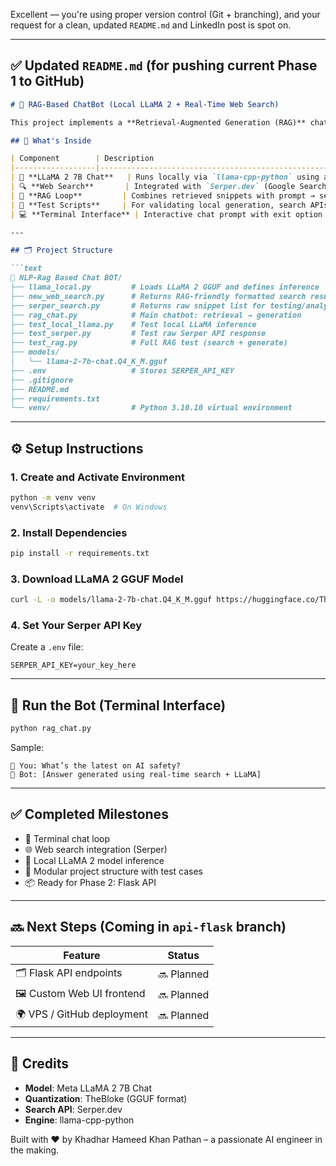 Excellent — you're using proper version control (Git + branching), and your request for a clean, updated `README.md` and LinkedIn post is spot on.

---

## ✅ Updated `README.md` (for pushing **current Phase 1** to GitHub)

````markdown
# 🧠 RAG-Based ChatBot (Local LLaMA 2 + Real-Time Web Search)

This project implements a **Retrieval-Augmented Generation (RAG)** chatbot using a local LLM and real-time web search integration — enabling factual, contextual, and up-to-date answers with zero dependency on OpenAI or remote inference.

## 🚀 What's Inside

| Component        | Description                                                              |
|------------------|--------------------------------------------------------------------------|
| 🧠 **LLaMA 2 7B Chat**   | Runs locally via `llama-cpp-python` using a quantized GGUF model      |
| 🔍 **Web Search**       | Integrated with `Serper.dev` (Google Search API) for real-time data   |
| 🧠 **RAG Loop**         | Combines retrieved snippets with prompt → sends to LLaMA               |
| 🧪 **Test Scripts**     | For validating local generation, search APIs, and full chat pipeline   |
| 💻 **Terminal Interface** | Interactive chat prompt with exit option for manual testing             |

---

## 🗂️ Project Structure

```text
📁 NLP-Rag Based Chat BOT/
├── llama_local.py         # Loads LLaMA 2 GGUF and defines inference
├── new_web_search.py      # Returns RAG-friendly formatted search results
├── serper_search.py       # Returns raw snippet list for testing/analysis
├── rag_chat.py            # Main chatbot: retrieval → generation
├── test_local_llama.py    # Test local LLaMA inference
├── test_serper.py         # Test raw Serper API response
├── test_rag.py            # Full RAG test (search + generate)
├── models/
│   └── llama-2-7b-chat.Q4_K_M.gguf
├── .env                   # Stores SERPER_API_KEY
├── .gitignore
├── README.md
├── requirements.txt
└── venv/                  # Python 3.10.10 virtual environment
````

---

## ⚙️ Setup Instructions

### 1. Create and Activate Environment

```bash
python -m venv venv
venv\Scripts\activate  # On Windows
```

### 2. Install Dependencies

```bash
pip install -r requirements.txt
```

### 3. Download LLaMA 2 GGUF Model

```bash
curl -L -o models/llama-2-7b-chat.Q4_K_M.gguf https://huggingface.co/TheBloke/Llama-2-7B-Chat-GGUF/resolve/main/llama-2-7b-chat.Q4_K_M.gguf
```

### 4. Set Your Serper API Key

Create a `.env` file:

```
SERPER_API_KEY=your_key_here
```

---

## 🧪 Run the Bot (Terminal Interface)

```bash
python rag_chat.py
```

Sample:

```
🧑 You: What’s the latest on AI safety?
🧠 Bot: [Answer generated using real-time search + LLaMA]
```

---

## ✅ Completed Milestones

* 🔁 Terminal chat loop
* 🌐 Web search integration (Serper)
* 🧠 Local LLaMA 2 model inference
* 📁 Modular project structure with test cases
* 📦 Ready for Phase 2: Flask API

---

## 🔜 Next Steps (Coming in `api-flask` branch)

| Feature                    | Status     |
| -------------------------- | ---------- |
| 🗂️ Flask API endpoints    | 🔜 Planned |
| 🖼️ Custom Web UI frontend | 🔜 Planned |
| 🌍 VPS / GitHub deployment | 🔜 Planned |

---

## 📌 Credits

* **Model**: Meta LLaMA 2 7B Chat
* **Quantization**: TheBloke (GGUF format)
* **Search API**: Serper.dev
* **Engine**: llama-cpp-python

Built with ❤️ by Khadhar Hameed Khan Pathan – a passionate AI engineer in the making.

````

